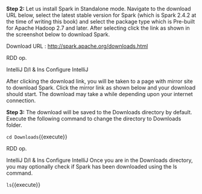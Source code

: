 
**Step 2:** Let us install Spark in Standalone mode. Navigate to the download URL below, select the latest stable version for Spark (which is Spark 2.4.2 at the time of writing this book) and select the package type which is Pre-built for Apache Hadoop 2.7 and later. After selecting click the link as shown in the screenshot below to download Spark.

Download URL : http://spark.apache.org/downloads.html





 
RDD op.

IntelliJ D/l & Ins
Configure IntelliJ
 

After clicking the download link, you will be taken to a page with mirror site to download Spark. Click the mirror link as shown below and your download should start. The download may take a while depending upon your internet connection.

 

**Step 3:** The download will be saved to the Downloads directory by default. Execute the following command to change the directory to Downloads folder.

`cd Downloads`{{execute}}

 
RDD op.

IntelliJ D/l & Ins
Configure IntelliJ
Once you are in the Downloads directory, you may optionally check if Spark has been downloaded using the ls command.

`ls`{{execute}}
